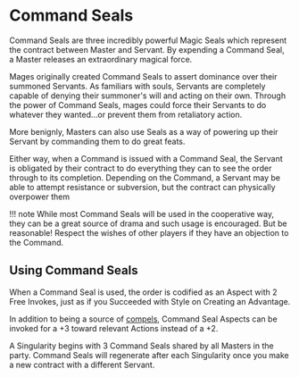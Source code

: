 # Command Seals 

Command Seals are three incredibly powerful Magic Seals which represent the contract between Master and Servant. By expending a Command Seal, a Master releases an extraordinary magical force.

Mages originally created Command Seals to assert dominance over their summoned Servants. As familiars with souls, Servants are completely capable of denying their summoner's will and acting on their own. Through the power of Command Seals, mages could force their Servants to do whatever they wanted...or prevent them from retaliatory action.

More benignly, Masters can also use Seals as a way of powering up their Servant by commanding them to do great feats. 

Either way, when a Command is issued with a Command Seal, the Servant is obligated by their contract to do everything they can to see the order through to its completion. Depending on the Command, a Servant may be able to attempt resistance or subversion, but the contract can  physically overpower them

!!! note
    While most Command Seals will be used in the cooperative way, they can be a great source of drama and such usage is encouraged. But be reasonable! Respect the wishes of other players if they have an objection to the Command. 

## Using Command Seals

When a Command Seal is used, the order is codified as an Aspect with 2 Free Invokes, just as if you Succeeded with Style on Creating an Advantage. 

In addition to being a source of [compels](aspects.md), Command Seal Aspects can be invoked for a +3 toward relevant Actions instead of a +2.

A Singularity begins with 3 Command Seals shared by all Masters in the party. Command Seals will regenerate after each Singularity once you make a new contract with a different Servant.